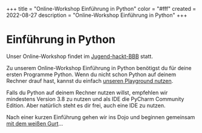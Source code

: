 +++
title = "Online-Workshop Einführung in Python"
color = "#fff"
created = 2022-08-27
description = "Online-Workshop Einführung in Python"
+++

<script lang="ts">
  import Figure from '$lib/components/Figure.svelte';
</script>

# Einführung in Python

Unser Online-Workshop findet im [Jugend-hackt-BBB](https://meet.alpaka.live/jh-lab-berlin) statt.

Zu unserem Online-Workshop Einführung in Python benötigst du für deine ersten Programme Python. Wenn du nicht schon Python auf deinem Rechner drauf hast, kannst du einfach [unseren Playground nutzen](http://playground.coderdojo.red/).

Falls du Python auf deinem Rechner nutzen willst, empfehlen wir mindestens Version 3.8 zu nutzen und als IDE die PyCharm Community Edition. Aber natürlich steht es dir frei, auch eine IDE zu nutzen.

Nach einer kurzen Einführung gehen wir ins Dojo und beginnen gemeinsam [mit dem weißen Gurt](https://coderdojo.red/posts/kyo-7/)...
